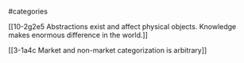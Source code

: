 #categories 

[[10-2g2e5 Abstractions exist and affect physical objects. Knowledge makes enormous difference in the world.]]

[[3-1a4c Market and non-market categorization is arbitrary]]